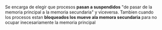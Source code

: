 Se encarga de elegir que procesos **pasan a suspendidos** "de pasar de la memoria principal a la memoria secundaria" y viceversa.
Tambien cuando los procesos estan **bloqueados los mueve ala memora secundaria** para no ocupar inecesariamente la memoria principal 